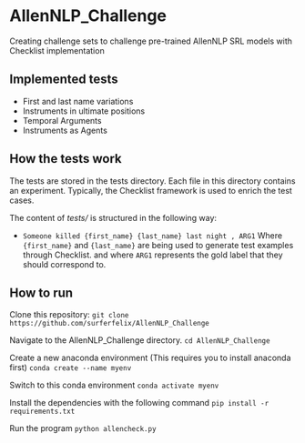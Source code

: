 # AllenNLP_Challenge
Creating challenge sets to challenge pre-trained AllenNLP SRL models with Checklist implementation       

## Implemented tests

- First and last name variations 
- Instruments in ultimate positions
- Temporal Arguments
- Instruments as Agents

## How the tests work

The tests are stored in the tests directory. Each file in this directory contains an experiment. Typically, the Checklist framework is used to enrich the test cases.

The content of _tests/_ is structured in the following way:
- `Someone killed {first_name} {last_name} last night , ARG1`
Where `{first_name}` and `{last_name}` are being used to generate test examples through Checklist. 
and where `ARG1` represents the gold label that they should correspond to. 

## How to run
Clone this repository:
`git clone https://github.com/surferfelix/AllenNLP_Challenge`

Navigate to the AllenNLP_Challenge directory. 
`cd AllenNLP_Challenge`

Create a new anaconda environment (This requires you to install anaconda first)
`conda create --name myenv`

Switch to this conda environment
`conda activate myenv`

Install the dependencies with the following command
`pip install -r requirements.txt`

Run the program
`python allencheck.py`
